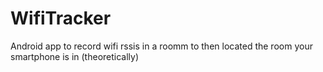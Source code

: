 # WifiTracker
Android app to record wifi rssis in a roomm to then located the room your smartphone is in (theoretically)

